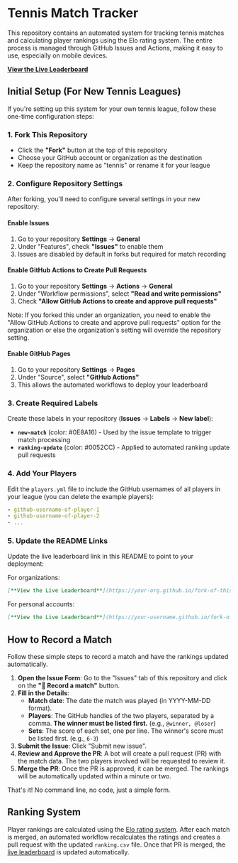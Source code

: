 # Tennis Match Tracker

This repository contains an automated system for tracking tennis matches and calculating player rankings using the Elo rating system. The entire process is managed through GitHub Issues and Actions, making it easy to use, especially on mobile devices.

[**View the Live Leaderboard**](https://stonehenge-collective.github.io/sc-tennis-league)

## Initial Setup (For New Tennis Leagues)

If you're setting up this system for your own tennis league, follow these one-time configuration steps:

### 1. Fork This Repository

- Click the **"Fork"** button at the top of this repository
- Choose your GitHub account or organization as the destination
- Keep the repository name as "tennis" or rename it for your league

### 2. Configure Repository Settings

After forking, you'll need to configure several settings in your new repository:

#### Enable Issues

1. Go to your repository **Settings** → **General**
2. Under "Features", check **"Issues"** to enable them
3. Issues are disabled by default in forks but required for match recording

#### Enable GitHub Actions to Create Pull Requests

1. Go to your repository **Settings** → **Actions** → **General**
2. Under "Workflow permissions", select **"Read and write permissions"**
3. Check **"Allow GitHub Actions to create and approve pull requests"**

Note: If you forked this under an organization, you need to enable the "Allow GitHub Actions to create and approve pull requests" option for the organization or else the organization's setting will override the repository setting.

#### Enable GitHub Pages

1. Go to your repository **Settings** → **Pages**
2. Under "Source", select **"GitHub Actions"**
3. This allows the automated workflows to deploy your leaderboard

### 3. Create Required Labels

Create these labels in your repository (**Issues** → **Labels** → **New label**):

- **`new-match`** (color: #0E8A16) - Used by the issue template to trigger match processing
- **`ranking-update`** (color: #0052CC) - Applied to automated ranking update pull requests

### 4. Add Your Players

Edit the `players.yml` file to include the GitHub usernames of all players in your league (you can delete the example players):

```yaml
- github-username-of-player-1
- github-username-of-player-2
- ...
```

### 5. Update the README Links

Update the live leaderboard link in this README to point to your deployment:

For organizations:

```markdown
[**View the Live Leaderboard**](https://your-org.github.io/fork-of-this-repo)
```

For personal accounts:

```markdown
[**View the Live Leaderboard**](https://your-username.github.io/fork-of-this-repo)
```

## How to Record a Match

Follow these simple steps to record a match and have the rankings updated automatically.

1. **Open the Issue Form**: Go to the "Issues" tab of this repository and click on the **"🎾 Record a match"** button.
2. **Fill in the Details**:
    - **Match date**: The date the match was played (in YYYY-MM-DD format).
    - **Players**: The GitHub handles of the two players, separated by a comma. **The winner must be listed first.** (e.g., `@winner, @loser`)
    - **Sets**: The score of each set, one per line. The winner's score must be listed first. (e.g., `6-3`)
3. **Submit the Issue**: Click "Submit new issue".
4. **Review and Approve the PR**: A bot will create a pull request (PR) with the match data. The two players involved will be requested to review it.
5. **Merge the PR**: Once the PR is approved, it can be merged. The rankings will be automatically updated within a minute or two.

That's it! No command line, no code, just a simple form.

## Ranking System

Player rankings are calculated using the [Elo rating system](https://en.wikipedia.org/wiki/Elo_rating_system). After each match is merged, an automated workflow recalculates the ratings and creates a pull request with the updated `ranking.csv` file. Once that PR is merged, the [live leaderboard](https://stonehenge-collective.github.io/sc-tenis-league) is updated automatically.

